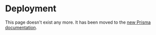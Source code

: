 # Deployment

This page doesn't exist any more. It has been moved to the [new Prisma documentation](https://www.prisma.io/docs/reference/tools-and-interfaces/prisma-client/deployment).

